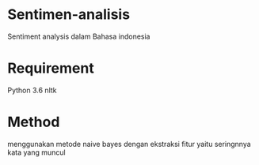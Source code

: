 # Sentimen-analisis
Sentiment analysis dalam Bahasa indonesia

# Requirement
Python 3.6
nltk

# Method
menggunakan metode naive bayes dengan ekstraksi fitur yaitu seringnnya kata yang muncul
